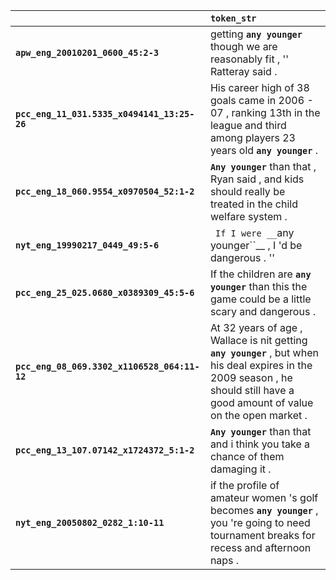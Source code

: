 |                                              | `token_str`                                                                                                                                                                       |
|:---------------------------------------------|:----------------------------------------------------------------------------------------------------------------------------------------------------------------------------------|
| **`apw_eng_20010201_0600_45:2-3`**           | getting __``any younger``__ though we are reasonably fit , '' Ratteray said .                                                                                                     |
| **`pcc_eng_11_031.5335_x0494141_13:25-26`**  | His career high of 38 goals came in 2006 - 07 , ranking 13th in the league and third among players 23 years old __``any younger``__ .                                             |
| **`pcc_eng_18_060.9554_x0970504_52:1-2`**    | __``Any younger``__ than that , Ryan said , and kids should really be treated in the child welfare system .                                                                       |
| **`nyt_eng_19990217_0449_49:5-6`**           | `` If I were __``any younger``__ , I 'd be dangerous . ''                                                                                                                         |
| **`pcc_eng_25_025.0680_x0389309_45:5-6`**    | If the children are __``any younger``__ than this the game could be a little scary and dangerous .                                                                                |
| **`pcc_eng_08_069.3302_x1106528_064:11-12`** | At 32 years of age , Wallace is nit getting __``any younger``__ , but when his deal expires in the 2009 season , he should still have a good amount of value on the open market . |
| **`pcc_eng_13_107.07142_x1724372_5:1-2`**    | __``Any younger``__ than that and i think you take a chance of them damaging it .                                                                                                 |
| **`nyt_eng_20050802_0282_1:10-11`**          | if the profile of amateur women 's golf becomes __``any younger``__ , you 're going to need tournament breaks for recess and afternoon naps .                                     |